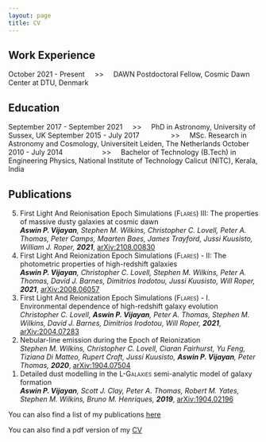 ```yaml
---
layout: page
title: CV
---
```


<h2>Work Experience</h2>
October 2021 - Present &nbsp;&nbsp;&nbsp;&nbsp;>>&nbsp;&nbsp;&nbsp;&nbsp; DAWN Postdoctoral Fellow, Cosmic Dawn Center at DTU, Denmark

<h2>Education</h2>
September 2017 - September 2021 &nbsp;&nbsp;&nbsp;&nbsp;>>&nbsp;&nbsp;&nbsp;&nbsp; PhD in Astronomy, University of Sussex, UK  
September 2015 - July 2017 &nbsp;&nbsp;&nbsp;&nbsp;&nbsp;&nbsp;&nbsp;&nbsp;&nbsp;&nbsp;&nbsp;&nbsp;&nbsp;&nbsp;&nbsp;>>&nbsp;&nbsp;&nbsp;&nbsp; MSc. Research in Astronomy and Cosmology, Universiteit Leiden, The Netherlands  
October 2010 - July 2014 &nbsp;&nbsp;&nbsp;&nbsp;&nbsp;&nbsp;&nbsp;&nbsp;&nbsp;&nbsp;&nbsp;&nbsp;&nbsp;&nbsp;&nbsp;&nbsp;&nbsp;&nbsp;&nbsp;>>&nbsp;&nbsp;&nbsp;&nbsp; Bachelor of Technology (B.Tech) in Engineering Physics, National Institute of Technology Calicut (NITC), Kerala, India 

<h2>Publications</h2>
<ol reversed>
<li> First Light And Reionisation Epoch Simulations (<span style="font-variant: small-caps;">Flares</span>) III: The properties of massive dusty galaxies at cosmic dawn <br> 
<i><b>Aswin P. Vijayan</b>, Stephen M. Wilkins, Christopher C. Lovell, Peter A. Thomas, Peter Camps, Maarten Baes, James Trayford, Jussi Kuusisto, William J. Roper, <b>2021</b></i>, <a href="https://ui.adsabs.harvard.edu/abs/2021arXiv210800830V/abstract">arXiv:2108.00830</a>
</li>
<li> First Light And Reionization Epoch Simulations (<span style="font-variant: small-caps;">Flares</span>) - II: The photometric properties of high-redshift galaxies<br> 
<i><b>Aswin P. Vijayan</b>, Christopher C. Lovell, Stephen M. Wilkins, Peter A. Thomas,  David J. Barnes, Dimitrios Irodotou, Jussi Kuusisto, Will Roper, <b>2021</b></i>, <a href="https://ui.adsabs.harvard.edu/abs/2021MNRAS.501.3289V/abstract">arXiv:2008.06057</a>
</li>
<li> First Light And Reionization Epoch Simulations (<span style="font-variant: small-caps;">Flares</span>) - I. Environmental dependence of high-redshift galaxy evolution <br>
<i>Christopher C. Lovell, <b>Aswin P. Vijayan</b>, Peter A. Thomas, Stephen M. Wilkins, David J. Barnes, Dimitrios Irodotou, Will Roper, <b>2021</b></i>, <a href="https://ui.adsabs.harvard.edu/abs/2021MNRAS.500.2127L/abstract">arXiv:2004.07283</a>
</li>
<li>
Nebular-line emission during the Epoch of Reionization <br>
<i>Stephen M. Wilkins, Christopher C. Lovell, Ciaran Fairhurst, Yu Feng, Tiziana Di Matteo, Rupert Croft, Jussi Kuusisto, <b>Aswin P. Vijayan</b>, Peter Thomas, <b>2020</b></i>, <a href="https://ui.adsabs.harvard.edu/abs/2020MNRAS.493.6079W/abstract">arXiv:1904.07504</a>
</li>
<li>
Detailed dust modelling in the <span style="font-variant: small-caps;">L-Galaxies</span> semi-analytic model of galaxy formation <br>
<i><b>Aswin P. Vijayan</b>, Scott J. Clay, Peter A. Thomas, Robert M. Yates, Stephen M. Wilkins, Bruno M. Henriques, <b>2019</b></i>, <a href="https://ui.adsabs.harvard.edu/abs/2019MNRAS.489.4072V/abstract">arXiv:1904.02196</a> 

</li>
</ol>  

You can also find a list of my publications [here](https://ui.adsabs.harvard.edu/public-libraries/nx11cjS2ROuxirheKfVAYw)

You can also find a pdf version of my [CV](/images/cv.pdf)


